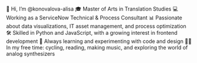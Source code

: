 👋 Hi, I’m @konovalova-alisa
🎓 Master of Arts in Translation Studies
💻 Working as a ServiceNow Technical & Process Consultant
📊 Passionate about data visualizations, IT asset management, and process optimization
🛠️ Skilled in Python and JavaScript, with a growing interest in frontend development
🌱 Always learning and experimenting with code and design
🚴‍♀️ In my free time: cycling, reading, making music, and exploring the world of analog synthesizers

<!---
konovalova-alisa/konovalova-alisa is a ✨ special ✨ repository because its `README.md` (this file) appears on your GitHub profile.
You can click the Preview link to take a look at your changes.
--->
